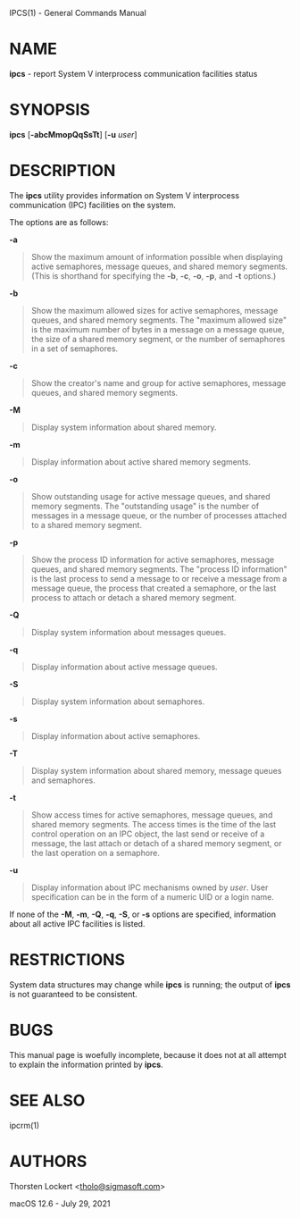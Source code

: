IPCS(1) - General Commands Manual

# NAME

**ipcs** - report System V interprocess communication facilities status

# SYNOPSIS

**ipcs**
\[**-abcMmopQqSsTt**]
\[**-u**&nbsp;*user*]

# DESCRIPTION

The
**ipcs**
utility provides information on System V interprocess communication
(IPC) facilities on the system.

The options are as follows:

**-a**

> Show the maximum amount of information possible when
> displaying active semaphores, message queues,
> and shared memory segments.
> (This is shorthand for specifying the
> **-b**,
> **-c**,
> **-o**,
> **-p**,
> and
> **-t**
> options.)

**-b**

> Show the maximum allowed sizes for active semaphores, message queues,
> and shared memory segments.
> The
> "maximum allowed size"
> is the maximum number of bytes in a message on a message queue,
> the size of a shared memory segment,
> or the number of semaphores in a set of semaphores.

**-c**

> Show the creator's name and group for active semaphores, message queues,
> and shared memory segments.

**-M**

> Display system information about shared memory.

**-m**

> Display information about active shared memory segments.

**-o**

> Show outstanding usage for active message queues,
> and shared memory segments.
> The
> "outstanding usage"
> is the number of messages in a message queue, or the number
> of processes attached to a shared memory segment.

**-p**

> Show the process ID information for active semaphores, message queues,
> and shared memory segments.
> The
> "process ID information"
> is the last process to send a message to or receive a message from
> a message queue,
> the process that created a semaphore, or the last process to attach
> or detach a shared memory segment.

**-Q**

> Display system information about messages queues.

**-q**

> Display information about active message queues.

**-S**

> Display system information about semaphores.

**-s**

> Display information about active semaphores.

**-T**

> Display system information about shared memory, message queues
> and semaphores.

**-t**

> Show access times for active semaphores, message queues,
> and shared memory segments.
> The access times is the time
> of the last control operation on an IPC object,
> the last send or receive of a message,
> the last attach or detach of a shared memory segment,
> or the last operation on a semaphore.

**-u**

> Display information about IPC mechanisms owned by
> *user*.
> User specification can be in the form of a numeric UID or
> a login name.

If none of the
**-M**,
**-m**,
**-Q**,
**-q**,
**-S**,
or
**-s**
options are specified, information about all active IPC facilities is
listed.

# RESTRICTIONS

System data structures may change while
**ipcs**
is running; the output of
**ipcs**
is not guaranteed to be consistent.

# BUGS

This manual page is woefully incomplete, because it does not
at all attempt to explain the information printed by
**ipcs**.

# SEE ALSO

ipcrm(1)

# AUTHORS

Thorsten Lockert &lt;[tholo@sigmasoft.com](mailto:tholo@sigmasoft.com)&gt;

macOS 12.6 - July 29, 2021
